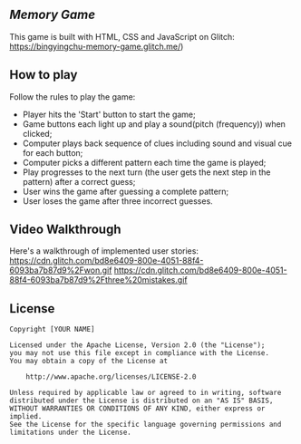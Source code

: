 ## *Memory Game*

This game is built with HTML, CSS and JavaScript on Glitch: https://bingyingchu-memory-game.glitch.me/)

## How to play

Follow the rules to play the game:

* Player hits the 'Start' button to start the game;
* Game buttons each light up and play a sound(pitch (frequency)) when clicked;
* Computer plays back sequence of clues including sound and visual cue for each button;
* Computer picks a different pattern each time the game is played;
* Play progresses to the next turn (the user gets the next step in the pattern) after a correct guess;
* User wins the game after guessing a complete pattern;
* User loses the game after three incorrect guesses.

## Video Walkthrough

Here's a walkthrough of implemented user stories:
https://cdn.glitch.com/bd8e6409-800e-4051-88f4-6093ba7b87d9%2Fwon.gif
https://cdn.glitch.com/bd8e6409-800e-4051-88f4-6093ba7b87d9%2Fthree%20mistakes.gif


## License

    Copyright [YOUR NAME]

    Licensed under the Apache License, Version 2.0 (the "License");
    you may not use this file except in compliance with the License.
    You may obtain a copy of the License at

        http://www.apache.org/licenses/LICENSE-2.0

    Unless required by applicable law or agreed to in writing, software
    distributed under the License is distributed on an "AS IS" BASIS,
    WITHOUT WARRANTIES OR CONDITIONS OF ANY KIND, either express or implied.
    See the License for the specific language governing permissions and
    limitations under the License.